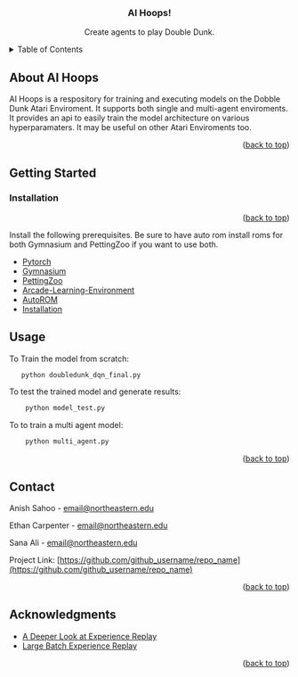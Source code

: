 <a id="readme-top"></a>

<!-- Project Header -->
<br />
<div align="center">

<h3 align="center">AI Hoops!</h3>

  <p align="center">
    Create agents to play Double Dunk.
  </p>
</div>

<!-- TABLE OF CONTENTS -->
<details>
  <summary>Table of Contents</summary>
  <ol>
    <li>
      <a href="#about-AI-Hoops">About AI Hoops</a>
    </li>
    <li>
      <a href="#getting-started">Getting Started</a>
      <li><a href="#Installation">Prerequisites</a></li>
    </li>
    <li><a href="#usage">Usage</a></li>
    <li><a href="#roadmap">Roadmap</a></li>
    <li><a href="#contributing">Contributing</a></li>
    <li><a href="#license">License</a></li>
    <li><a href="#contact">Contact</a></li>
    <li><a href="#acknowledgments">Acknowledgments</a></li>
  </ol>
</details>

<!-- ABOUT THE PROJECT -->
## About AI Hoops

AI Hoops is a respository for training and executing models on the Dobble Dunk Atari Enviroment. It supports both single and multi-agent enviroments. It provides an api to easily train the model architecture on various hyperparamaters. It may be useful on other Atari Enviroments too.

<p align="right">(<a href="#readme-top">back to top</a>)</p>




<!-- GETTING STARTED -->
## Getting Started

### Installation

<p align="right">(<a href="#readme-top">back to top</a>)</p>


Install the following prerequisites. Be sure to have auto rom install roms for both Gymnasium and PettingZoo if you want to use both.
<ul>
  <li><a href="#https://github.com/pytorch/pytorch">Pytorch</a></li>
  <li><a href="#https://github.com/Farama-Foundation/Gymnasium">Gymnasium</a></li>
  <li><a href="https://github.com/Farama-Foundation/PettingZoo">PettingZoo</a></li>
  <li><a href="https://github.com/Farama-Foundation/Arcade-Learning-Environment">Arcade-Learning-Environment</a></li>
  <li><a href="https://github.com/Farama-Foundation/AutoROM">AutoROM</a></li>
  <li><a href="#installation">Installation</a></li>
</ul>


<!-- USAGE EXAMPLES -->
## Usage

To Train the model from scratch:
```sh
   python doubledunk_dqn_final.py
   ```

To test the trained model and generate results:
```sh
    python model_test.py
   ```

To to train a multi agent model:
```sh
    python multi_agent.py
   ```

<p align="right">(<a href="#readme-top">back to top</a>)</p>


<!-- CONTACT -->
## Contact

Anish Sahoo - email@northeastern.edu

Ethan Carpenter - email@northeastern.edu

Sana Ali - email@northeastern.edu

Project Link: [https://github.com/github_username/repo_name](https://github.com/github_username/repo_name)

<p align="right">(<a href="#readme-top">back to top</a>)</p>



<!-- ACKNOWLEDGMENTS -->
## Acknowledgments

* [A Deeper Look at Experience Replay](https://arxiv.org/pdf/1712.01275)
* [Large Batch Experience Replay](https://proceedings.mlr.press/v162/lahire22a/lahire22a.pdf)

<p align="right">(<a href="#readme-top">back to top</a>)</p>
